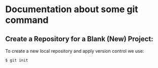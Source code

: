 # Documentation about some git command

## Create a Repository for a Blank (New) Project:

To create a new local repository and apply version control we use: 
```
$ git init
```